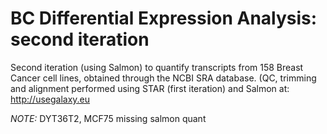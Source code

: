 # BC Differential Expression Analysis: second iteration 
Second iteration (using Salmon) to quantify transcripts from 158 Breast Cancer cell lines, obtained through the NCBI SRA database. (QC, trimming and alignment performed using STAR (first iteration) and Salmon at: http://usegalaxy.eu

*NOTE:* DYT36T2, MCF75 missing salmon quant
